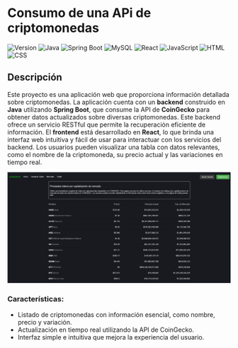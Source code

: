 # Consumo de una APi de criptomonedas

![Version](https://img.shields.io/badge/version-1.0.0-orange?style=flat)
![Java](https://img.shields.io/badge/Java-ED8B00?style=flat&logo=java&logoColor=white)
![Spring Boot](https://img.shields.io/badge/Spring%20Boot-6DB33F?style=flat&logo=spring-boot&logoColor=white)
![MySQL](https://img.shields.io/badge/MySQL-4479A1?style=flat&logo=mysql&logoColor=white)
![React](https://img.shields.io/badge/React-61DAFB?style=flat&logo=react&logoColor=black)
![JavaScript](https://img.shields.io/badge/JavaScript-F7DF1E?style=flat&logo=javascript&logoColor=black)
![HTML](https://img.shields.io/badge/HTML-E34F26?style=flat&logo=html5&logoColor=white)
![CSS](https://img.shields.io/badge/CSS-1572B6?style=flat&logo=css3&logoColor=white)

## Descripción

Este proyecto es una aplicación web que proporciona información detallada sobre criptomonedas. La aplicación cuenta con un **backend** construido en **Java** utilizando **Spring Boot**, que consume la API de **CoinGecko** para obtener datos actualizados sobre diversas criptomonedas. Este backend ofrece un servicio RESTful que permite la recuperación eficiente de información.
El **frontend** está desarrollado en **React**, lo que brinda una interfaz web intuitiva y fácil de usar para interactuar con los servicios del backend. Los usuarios pueden visualizar una tabla con datos relevantes, como el nombre de la criptomoneda, su precio actual y las variaciones en tiempo real.

![](https://github.com/AlexCanchanya/Criptomonedas/blob/master/image.png)

### Características:
- Listado de criptomonedas con información esencial, como nombre, precio y variación.
- Actualización en tiempo real utilizando la API de CoinGecko.
- Interfaz simple e intuitiva que mejora la experiencia del usuario.


